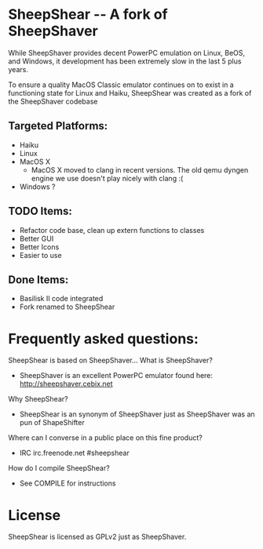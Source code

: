 SheepShear -- A fork of SheepShaver
===================================

While SheepShaver provides decent PowerPC emulation
on Linux, BeOS, and Windows, it development has been
extremely slow in the last 5 plus years.

To ensure a quality MacOS Classic emulator continues
on to exist in a functioning state for Linux and Haiku,
SheepShear was created as a fork of the SheepShaver codebase

Targeted Platforms:
-------------------
 * Haiku
 * Linux
 * MacOS X
   - MacOS X moved to clang in recent versions. The old qemu
     dyngen engine we use doesn't play nicely with clang :(
 * Windows ?

TODO Items:
-----------
 * Refactor code base, clean up extern functions to classes
 * Better GUI
 * Better Icons
 * Easier to use

Done Items:
-----------
 * Basilisk II code integrated
 * Fork renamed to SheepShear


Frequently asked questions:
===========================

SheepShear is based on SheepShaver... What is SheepShaver?
 - SheepShaver is an excellent PowerPC emulator found here:
   http://sheepshaver.cebix.net
   
Why SheepShear?
 - SheepShear is an synonym of SheepShaver just as
   SheepShaver was an pun of ShapeShifter

Where can I converse in a public place on this fine product?
 - IRC
   irc.freenode.net #sheepshear

How do I compile SheepShear?
 - See COMPILE for instructions

License
=======

SheepShear is licensed as GPLv2 just as SheepShaver.
